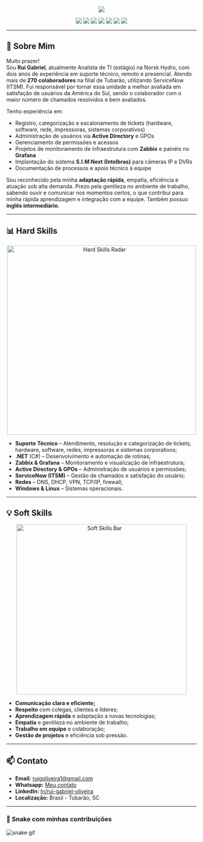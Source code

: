 <!-- Cabeçalho animado com SVG, destaca nome e título -->
<div align="center">
  <img src="https://readme-typing-svg.demolab.com?font=Fira+Code&weight=500&size=28&duration=2500&pause=100&color=00BFFF&center=true&vCenter=true&multiline=true&width=700&height=100&lines=Olá%2C+eu+sou+Rui+Gabriel!;Entusiasta+de+Tecnologia."/>
</div>

<!-- Badges de tecnologias principais, centralizados com HTML -->
<p align="center">
  <img src="https://img.shields.io/badge/.NET-512BD4?style=for-the-badge&logo=dotnet&logoColor=white" />
  <img src="https://img.shields.io/badge/Zabbix-E94D2A?style=for-the-badge&logo=zabbix&logoColor=white" />
  <img src="https://img.shields.io/badge/Grafana-F46800?style=for-the-badge&logo=grafana&logoColor=white" />
  <img src="https://img.shields.io/badge/Active%20Directory-003366?style=for-the-badge&logo=microsoft&logoColor=white" />
  <img src="https://img.shields.io/badge/ServiceNow-00A1E0?style=for-the-badge&logo=servicenow&logoColor=white" />
  <img src="https://img.shields.io/badge/Windows%20Server-0078D6?style=for-the-badge&logo=windows&logoColor=white" />
  <img src="https://img.shields.io/badge/ITSM-0052CC?style=for-the-badge&logo=atlassian&logoColor=white" />
</p>

---

## 🚀 Sobre Mim

<!-- Apresentação pessoal e resumo de resultados -->
Muito prazer!  
Sou **Rui Gabriel**, atualmente Analista de TI (estágio) na Norsk Hydro, com dois anos de experiência em suporte técnico, remoto e presencial. Atendo mais de **270 colaboradores** na filial de Tubarão, utilizando ServiceNow (ITSM). Fui responsável por tornar essa unidade a melhor avaliada em satisfação de usuários da América do Sul, sendo o colaborador com o maior número de chamados resolvidos e bem avaliados.

Tenho experiência em:
- Registro, categorização e escalonamento de tickets (hardware, software, rede, impressoras, sistemas corporativos)
- Administração de usuários via **Active Directory** e GPOs
- Gerenciamento de permissões e acessos
- Projetos de monitoramento de infraestrutura com **Zabbix** e painéis no **Grafana**
- Implantação do sistema **S.I.M Next (Intelbras)** para câmeras IP e DVRs
- Documentação de processos e apoio técnico à equipe

Sou reconhecido pela minha **adaptação rápida**, empatia, eficiência e atuação sob alta demanda. Prezo pela gentileza no ambiente de trabalho, sabendo ouvir e comunicar nos momentos certos, o que contribui para minha rápida aprendizagem e integração com a equipe. Também possuo **inglês intermediário**.

---

## 📊 Hard Skills

<!-- Gráfico radar gerado por quickchart.io, mostra domínio em cada hard skill -->
<div align="center">
  <img src="https://quickchart.io/chart?c={type:'radar',data:{labels:['Suporte Técnico','.NET','Zabbix','Grafana','Active Directory','ServiceNow','Redes','Windows Server'],datasets:[{label:'Nível',data:[99,80,85,80,75,90,80,75],backgroundColor:'rgba(0,191,255,0.3)',borderColor:'rgba(0,191,255,1)'}]}}" alt="Hard Skills Radar" width="500"/>
</div>

<!-- Lista detalhada das hard skills -->
- **Suporte Técnico** – Atendimento, resolução e categorização de tickets, hardware, software, redes, impressoras e sistemas corporativos;
- **.NET** (C#) – Desenvolvimento e automação de rotinas;
- **Zabbix & Grafana** – Monitoramento e visualização de infraestrutura;
- **Active Directory & GPOs** – Administração de usuários e permissões;
- **ServiceNow (ITSM)** – Gestão de chamados e satisfação do usuário;
- **Redes** – DNS, DHCP, VPN, TCP/IP, firewall;
- **Windows & Linux** – Sistemas operacionais.

---

## 💡 Soft Skills

<!-- Gráfico de barras via quickchart.io, mostra soft skills desenvolvidas -->
<div align="center">
  <img src="https://quickchart.io/chart?c={type:'bar',data:{labels:['Comunicação','Respeito','Aprendizagem Rápida','Empatia','Trabalho em Equipe','Gestão de Tempo'],datasets:[{label:'Nível',data:[95,98,97,95,93,90],backgroundColor:'rgba(0,191,255,0.7)'}]}}" alt="Soft Skills Bar" width="450"/>
</div>

<!-- Lista detalhada das soft skills -->
- **Comunicação clara e eficiente;**
- **Respeito** com colegas, clientes e líderes;
- **Aprendizagem rápida** e adaptação a novas tecnologias;
- **Empatia** e gentileza no ambiente de trabalho;
- **Trabalho em equipe** e colaboração;
- **Gestão de projetos** e eficiência sob pressão.

---

## 📫 Contato

<!-- Seção de contato para networking e oportunidades -->
- **Email:** ruigoliveira1@gmail.com
- **Whatsapp:** [Meu contato](https://wa.me/5555991567408)
- **LinkedIn:** [In/rui-gabriel-oliveira](https://www.linkedin.com/in/rui-gabriel-oliveira/)
- **Localização:** Brasil - Tubarão, SC

---

### 🐍 Snake com minhas contribuições

![snake gif](https://ruigabriel1.github.io/github-snake/dist/github-snake-dark.svg)

